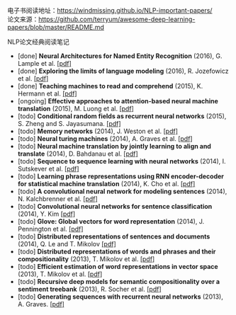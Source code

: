 电子书阅读地址：https://windmissing.github.io/NLP-important-papers/  
论文来源：https://github.com/terryum/awesome-deep-learning-papers/blob/master/README.md  

NLP论文经典阅读笔记

- [done] **Neural Architectures for Named Entity Recognition** (2016), G. Lample et al. [[pdf]](http://aclweb.org/anthology/N/N16/N16-1030.pdf)
- [done] **Exploring the limits of language modeling** (2016), R. Jozefowicz et al. [[pdf]](http://arxiv.org/pdf/1602.02410)
- [done] **Teaching machines to read and comprehend** (2015), K. Hermann et al. [[pdf]](http://papers.nips.cc/paper/5945-teaching-machines-to-read-and-comprehend.pdf)
- [ongoing] **Effective approaches to attention-based neural machine translation** (2015), M. Luong et al. [[pdf]](https://arxiv.org/pdf/1508.04025)
- [todo] **Conditional random fields as recurrent neural networks** (2015), S. Zheng and S. Jayasumana. [[pdf]](http://www.cv-foundation.org/openaccess/content_iccv_2015/papers/Zheng_Conditional_Random_Fields_ICCV_2015_paper.pdf)
- [todo] **Memory networks** (2014), J. Weston et al. [[pdf]](https://arxiv.org/pdf/1410.3916)
- [todo] **Neural turing machines** (2014), A. Graves et al. [[pdf]](https://arxiv.org/pdf/1410.5401)
- [todo] **Neural machine translation by jointly learning to align and translate** (2014), D. Bahdanau et al. [[pdf]](http://arxiv.org/pdf/1409.0473)
- [todo] **Sequence to sequence learning with neural networks** (2014), I. Sutskever et al. [[pdf]](http://papers.nips.cc/paper/5346-sequence-to-sequence-learning-with-neural-networks.pdf)
- [todo] **Learning phrase representations using RNN encoder-decoder for statistical machine translation** (2014), K. Cho et al. [[pdf]](http://arxiv.org/pdf/1406.1078)
- [todo] **A convolutional neural network for modeling sentences** (2014), N. Kalchbrenner et al. [[pdf]](http://arxiv.org/pdf/1404.2188v1)
- [todo] **Convolutional neural networks for sentence classification** (2014), Y. Kim [[pdf]](http://arxiv.org/pdf/1408.5882)
- [todo] **Glove: Global vectors for word representation** (2014), J. Pennington et al. [[pdf]](http://anthology.aclweb.org/D/D14/D14-1162.pdf)
- [todo] **Distributed representations of sentences and documents** (2014), Q. Le and T. Mikolov [[pdf]](http://arxiv.org/pdf/1405.4053)
- [todo] **Distributed representations of words and phrases and their compositionality** (2013), T. Mikolov et al. [[pdf]](http://papers.nips.cc/paper/5021-distributed-representations-of-words-and-phrases-and-their-compositionality.pdf)
- [todo] **Efficient estimation of word representations in vector space** (2013), T. Mikolov et al.  [[pdf]](http://arxiv.org/pdf/1301.3781)
- [todo] **Recursive deep models for semantic compositionality over a sentiment treebank** (2013), R. Socher et al. [[pdf]](http://citeseerx.ist.psu.edu/viewdoc/download?doi=10.1.1.383.1327&rep=rep1&type=pdf)
- [todo] **Generating sequences with recurrent neural networks** (2013), A. Graves. [[pdf]](https://arxiv.org/pdf/1308.0850)